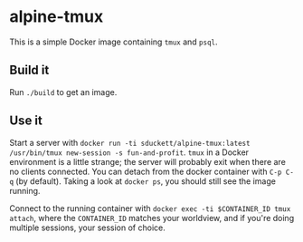 # alpine-tmux
This is a simple Docker image containing `tmux` and `psql`.

## Build it
Run `./build` to get an image.

## Use it
Start a server with `docker run -ti sduckett/alpine-tmux:latest /usr/bin/tmux
new-session -s fun-and-profit`. `tmux` in a Docker environment is a little
strange; the server will probably exit when there are no clients connected. You
can detach from the docker container with `C-p C-q` (by default). Taking a look
at `docker ps`, you should still see the image running.

Connect to the running container with `docker exec -ti $CONTAINER_ID tmux
attach`, where the `CONTAINER_ID` matches your worldview, and if you're doing
multiple sessions, your session of choice.
